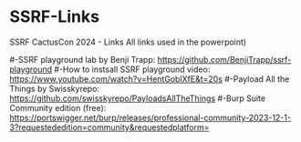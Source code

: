 # SSRF-Links
SSRF CactusCon 2024 - Links
All links used in the powerpoint)

#-SSRF playground lab by Benji Trapp:          https://github.com/BenjiTrapp/ssrf-playground
#-How to instsall SSRF playground video:     https://www.youtube.com/watch?v=HentGoblXfE&t=20s
#-Payload All the Things by Swisskyrepo:      https://github.com/swisskyrepo/PayloadsAllTheThings
#-Burp Suite Community edition (free):         https://portswigger.net/burp/releases/professional-community-2023-12-1-3?requestededition=community&requestedplatform= 

